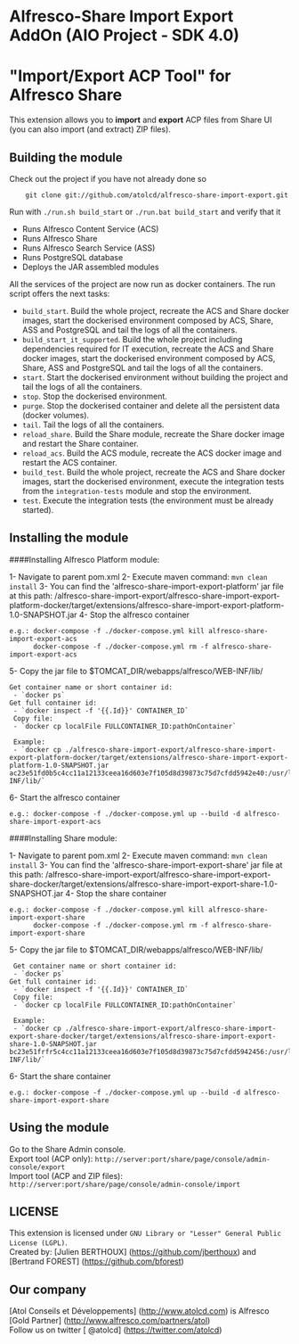 # Alfresco-Share Import Export AddOn (AIO Project - SDK 4.0) 
 
"Import/Export ACP Tool" for Alfresco Share
================================

This extension allows you to **import** and **export** ACP files from Share UI (you can also import (and extract) ZIP files).  

Building the module
-------------------
Check out the project if you have not already done so 

        git clone git://github.com/atolcd/alfresco-share-import-export.git

Run with `./run.sh build_start` or `./run.bat build_start` and verify that it

 * Runs Alfresco Content Service (ACS)
 * Runs Alfresco Share
 * Runs Alfresco Search Service (ASS)
 * Runs PostgreSQL database
 * Deploys the JAR assembled modules
 
All the services of the project are now run as docker containers. The run script offers the next tasks:

 * `build_start`. Build the whole project, recreate the ACS and Share docker images, start the dockerised environment composed by ACS, Share, ASS and 
 PostgreSQL and tail the logs of all the containers.
 * `build_start_it_supported`. Build the whole project including dependencies required for IT execution, recreate the ACS and Share docker images, start the 
 dockerised environment composed by ACS, Share, ASS and PostgreSQL and tail the logs of all the containers.
 * `start`. Start the dockerised environment without building the project and tail the logs of all the containers.
 * `stop`. Stop the dockerised environment.
 * `purge`. Stop the dockerised container and delete all the persistent data (docker volumes).
 * `tail`. Tail the logs of all the containers.
 * `reload_share`. Build the Share module, recreate the Share docker image and restart the Share container.
 * `reload_acs`. Build the ACS module, recreate the ACS docker image and restart the ACS container.
 * `build_test`. Build the whole project, recreate the ACS and Share docker images, start the dockerised environment, execute the integration tests from the
 `integration-tests` module and stop the environment.
 * `test`. Execute the integration tests (the environment must be already started).


Installing the module
---------------------

####Installing Alfresco Platform module:

1- Navigate to parent pom.xml
2- Execute maven command: `mvn clean install`
3- You can find the 'alfresco-share-import-export-platform' jar file at this path: /alfresco-share-import-export/alfresco-share-import-export-platform-docker/target/extensions/alfresco-share-import-export-platform-1.0-SNAPSHOT.jar
4- Stop the alfresco container 
     
    e.g.: docker-compose -f ./docker-compose.yml kill alfresco-share-import-export-acs
          docker-compose -f ./docker-compose.yml rm -f alfresco-share-import-export-acs
   
5- Copy the jar file to $TOMCAT_DIR/webapps/alfresco/WEB-INF/lib/

    Get container name or short container id:
     - `docker ps`
    Get full container id:
	 - `docker inspect -f '{{.Id}}' CONTAINER_ID`
	 Copy file:
	 - `docker cp localFile FULLCONTAINER_ID:pathOnContainer`
	
	 Example:
	 - `docker cp ./alfresco-share-import-export/alfresco-share-import-export-platform-docker/target/extensions/alfresco-share-import-export-platform-1.0-SNAPSHOT.jar ac23e51fd0b5c4cc11a12133ceea16d603e7f105d8d39873c75d7cfdd5942e40:/usr/local/tomcat/webapps/alfresco/WEB-INF/lib/`

6- Start the alfresco container
   
    e.g.: docker-compose -f ./docker-compose.yml up --build -d alfresco-share-import-export-acs
    
####Installing Share module:

1- Navigate to parent pom.xml
2- Execute maven command: `mvn clean install`
3- You can find the 'alfresco-share-import-export-share' jar file at this path: /alfresco-share-import-export/alfresco-share-import-export-share-docker/target/extensions/alfresco-share-import-export-share-1.0-SNAPSHOT.jar
4- Stop the share container 
      
    e.g.: docker-compose -f ./docker-compose.yml kill alfresco-share-import-export-share
          docker-compose -f ./docker-compose.yml rm -f alfresco-share-import-export-share
   
5- Copy the jar file to $TOMCAT_DIR/webapps/alfresco/WEB-INF/lib/

	 Get container name or short container id:
     - `docker ps`
    Get full container id:
	 - `docker inspect -f '{{.Id}}' CONTAINER_ID`
	 Copy file:
	 - `docker cp localFile FULLCONTAINER_ID:pathOnContainer`
	
	 Example:
	 - `docker cp ./alfresco-share-import-export/alfresco-share-import-export-share-docker/target/extensions/alfresco-share-import-export-share-1.0-SNAPSHOT.jar bc23e51frfr5c4cc11a12133ceea16d603e7f105d8d39873c75d7cfdd5942456:/usr/local/tomcat/webapps/share/WEB-INF/lib/`

6- Start the share container
   
    e.g.: docker-compose -f ./docker-compose.yml up --build -d alfresco-share-import-export-share

Using the module
---------------------
Go to the Share Admin console.  
Export tool (ACP only): `http://server:port/share/page/console/admin-console/export`  
Import tool (ACP and ZIP files): `http://server:port/share/page/console/admin-console/import`  


LICENSE
---------------------
This extension is licensed under `GNU Library or "Lesser" General Public License (LGPL)`.  
Created by: [Julien BERTHOUX] (https://github.com/jberthoux) and [Bertrand FOREST] (https://github.com/bforest)  


Our company
---------------------
[Atol Conseils et Développements] (http://www.atolcd.com) is Alfresco [Gold Partner] (http://www.alfresco.com/partners/atol)  
Follow us on twitter [ @atolcd] (https://twitter.com/atolcd)  